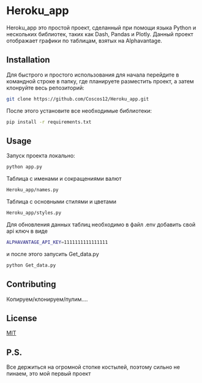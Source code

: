 # Heroku_app

Heroku_app это простой проект, сделанный при помощи языка Python и нескольких библиотек, таких как 
Dash, Pandas и Plotly. Данный проект отображает графики по таблицам, взятых на Alphavantage.
## Installation

Для быстрого и простого использования для начала перейдите в командной строке
в папку, где планируете разместить проект, а затем клонруйте весь репозиторий:
```bash
git clone https://github.com/Coscos12/Heroku_app.git
```
После этого установите все необходимые библиотеки:
```bash
pip install -r requirements.txt
```
## Usage
Запуск проекта локально:
```bash
python app.py
```
Таблица с именами и сокращениями валют 
```bash
Heroku_app/names.py
```
Таблица с основными стилями и цветами
```bash
Heroku_app/styles.py
```
Для обновления данных таблиц необходимо в файл .env добавить свой api ключ в 
виде 
```bash
ALPHAVANTAGE_API_KEY=1111111111111111
```
и после этого запусить Get_data.py
```bash
python Get_data.py
```
## Contributing

Копируем/клонируем/пулим.... 

## License
[MIT](https://choosealicense.com/licenses/mit/)

## P.S.
Все держиться на огромной стопке костылей, поэтому сильно не пинаем, это мой первый проект